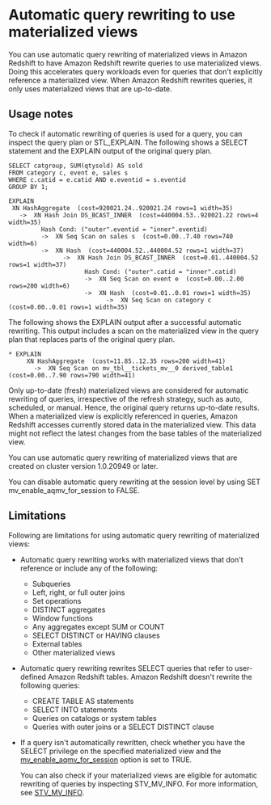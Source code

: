 # Automatic query rewriting to use materialized views<a name="materialized-view-auto-rewrite"></a>

You can use automatic query rewriting of materialized views in Amazon Redshift to have Amazon Redshift rewrite queries to use materialized views\. Doing this accelerates query workloads even for queries that don't explicitly reference a materialized view\. When Amazon Redshift rewrites queries, it only uses materialized views that are up\-to\-date\.

## Usage notes<a name="mv_auto-rewrite_usage"></a>

To check if automatic rewriting of queries is used for a query, you can inspect the query plan or STL\_EXPLAIN\. The following shows a SELECT statement and the EXPLAIN output of the original query plan\.

```
SELECT catgroup, SUM(qtysold) AS sold
FROM category c, event e, sales s
WHERE c.catid = e.catid AND e.eventid = s.eventid
GROUP BY 1;

EXPLAIN 
 XN HashAggregate  (cost=920021.24..920021.24 rows=1 width=35)
   ->  XN Hash Join DS_BCAST_INNER  (cost=440004.53..920021.22 rows=4 width=35)
         Hash Cond: ("outer".eventid = "inner".eventid)
         ->  XN Seq Scan on sales s  (cost=0.00..7.40 rows=740 width=6)
         ->  XN Hash  (cost=440004.52..440004.52 rows=1 width=37)
               ->  XN Hash Join DS_BCAST_INNER  (cost=0.01..440004.52 rows=1 width=37)
                     Hash Cond: ("outer".catid = "inner".catid)
                     ->  XN Seq Scan on event e  (cost=0.00..2.00 rows=200 width=6)
                     ->  XN Hash  (cost=0.01..0.01 rows=1 width=35)
                           ->  XN Seq Scan on category c  (cost=0.00..0.01 rows=1 width=35)
```

The following shows the EXPLAIN output after a successful automatic rewriting\. This output includes a scan on the materialized view in the query plan that replaces parts of the original query plan\. 

```
* EXPLAIN 
     XN HashAggregate  (cost=11.85..12.35 rows=200 width=41)
       ->  XN Seq Scan on mv_tbl__tickets_mv__0 derived_table1  (cost=0.00..7.90 rows=790 width=41)
```

Only up\-to\-date \(fresh\) materialized views are considered for automatic rewriting of queries, irrespective of the refresh strategy, such as auto, scheduled, or manual\. Hence, the original query returns up\-to\-date results\. When a materialized view is explicitly referenced in queries, Amazon Redshift accesses currently stored data in the materialized view\. This data might not reflect the latest changes from the base tables of the materialized view\.

You can use automatic query rewriting of materialized views that are created on cluster version 1\.0\.20949 or later\.

You can disable automatic query rewriting at the session level by using SET mv\_enable\_aqmv\_for\_session to FALSE\.

## Limitations<a name="mv_auto-rewrite_limitations"></a>

Following are limitations for using automatic query rewriting of materialized views:
+ Automatic query rewriting works with materialized views that don't reference or include any of the following:
  + Subqueries
  + Left, right, or full outer joins
  + Set operations 
  + DISTINCT aggregates
  + Window functions
  + Any aggregates except SUM or COUNT
  + SELECT DISTINCT or HAVING clauses
  + External tables
  + Other materialized views
+ Automatic query rewriting rewrites SELECT queries that refer to user\-defined Amazon Redshift tables\. Amazon Redshift doesn't rewrite the following queries:
  + CREATE TABLE AS statements
  + SELECT INTO statements
  + Queries on catalogs or system tables
  + Queries with outer joins or a SELECT DISTINCT clause
+ If a query isn't automatically rewritten, check whether you have the SELECT privilege on the specified materialized view and the [mv\_enable\_aqmv\_for\_session](r_mv_enable_aqmv_for_session.md) option is set to TRUE\. 

  You can also check if your materialized views are eligible for automatic rewriting of queries by inspecting STV\_MV\_INFO\. For more information, see [STV\_MV\_INFO](r_STV_MV_INFO.md)\.
